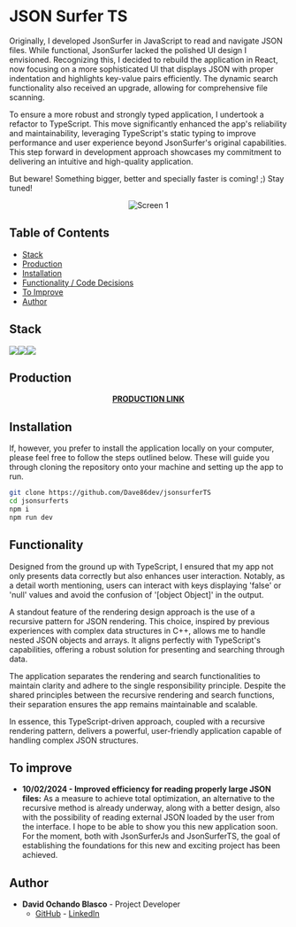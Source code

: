 # JSON Surfer TS

Originally, I developed JsonSurfer in JavaScript to read and navigate JSON files. While functional, JsonSurfer lacked the polished UI design I envisioned. Recognizing this, I decided to rebuild the application in React, now focusing on a more sophisticated UI that displays JSON with proper indentation and highlights key-value pairs efficiently. The dynamic search functionality also received an upgrade, allowing for comprehensive file scanning.

To ensure a more robust and strongly typed application, I undertook a refactor to TypeScript. This move significantly enhanced the app's reliability and maintainability, leveraging TypeScript's static typing to improve performance and user experience beyond JsonSurfer's original capabilities. This step forward in development approach showcases my commitment to delivering an intuitive and high-quality application.

But beware! Something bigger, better and specially faster is coming! ;) Stay tuned!

<p align="center">
  <img src="https://i.ibb.co/C8Djpb3/screen1.png" alt="Screen 1" title="Screen 1">
</p>


## Table of Contents 

- [Stack](#stack)
- [Production](#production)
- [Installation](#installation)
- [Functionality / Code Decisions](#functionality)
- [To Improve](#to-improve)
- [Author](#author)


## Stack 

<img src="https://img.shields.io/badge/-React-61DAFB?style=for-the-badge&logo=react&logoColor=black"><img src="https://img.shields.io/badge/TypeScript-007ACC?style=for-the-badge&logo=typescript&logoColor=white"><img src="https://img.shields.io/badge/-Vite-747bff?style=for-the-badge&logo=vite&logoColor=white">

## Production

<div align="center">
    <a href="https://master.dsixzgpfplrbw.amplifyapp.com/"><strong>PRODUCTION LINK</strong></a> 
</div>

## Installation 

If, however, you prefer to install the application locally on your computer, please feel free to follow the steps outlined below. These will guide you through cloning the repository onto your machine and setting up the app to run.

```sh
git clone https://github.com/Dave86dev/jsonsurferTS
cd jsonsurferts
npm i
npm run dev
```

## Functionality

Designed from the ground up with TypeScript, I ensured that my app not only presents data correctly but also enhances user interaction. Notably, as a detail worth mentioning, users can interact with keys displaying 'false' or 'null' values and avoid the confusion of '[object Object]' in the output.

A standout feature of the rendering design approach is the use of a recursive pattern for JSON rendering. This choice, inspired by previous experiences with complex data structures in C++, allows me to handle nested JSON objects and arrays. It aligns perfectly with TypeScript's capabilities, offering a robust solution for presenting and searching through data.

The application separates the rendering and search functionalities to maintain clarity and adhere to the single responsibility principle. Despite the shared principles between the recursive rendering and search functions, their separation ensures the app remains maintainable and scalable.

In essence, this TypeScript-driven approach, coupled with a recursive rendering pattern, delivers a powerful, user-friendly application capable of handling complex JSON structures.

## To improve 

- **10/02/2024 - Improved efficiency for reading properly large JSON files:** As a measure to achieve total optimization, an alternative to the recursive method is already underway, along with a better design, also with the possibility of reading external JSON loaded by the user from the interface. I hope to be able to show you this new application soon. For the moment, both with JsonSurferJs and JsonSurferTS, the goal of establishing the foundations for this new and exciting project has been achieved.

## Author

- **David Ochando Blasco** - Project Developer
  - [GitHub](https://github.com/Dave86dev) - [LinkedIn](https://www.linkedin.com/in/david-ochando-blasco-90b2ba1a/)